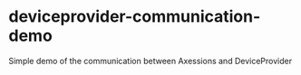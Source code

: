 # deviceprovider-communication-demo
Simple demo of the communication between Axessions and DeviceProvider
